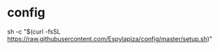 # config

sh -c "$(curl -fsSL https://raw.githubusercontent.com/Espylapiza/config/master/setup.sh)"
